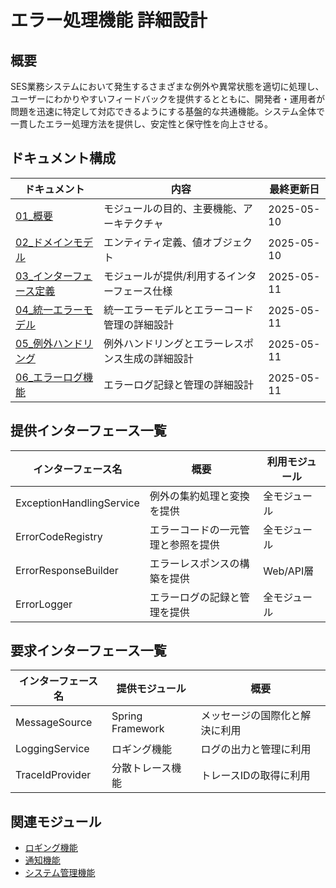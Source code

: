 # エラー処理機能 詳細設計

## 概要
SES業務システムにおいて発生するさまざまな例外や異常状態を適切に処理し、ユーザーにわかりやすいフィードバックを提供するとともに、開発者・運用者が問題を迅速に特定して対応できるようにする基盤的な共通機能。システム全体で一貫したエラー処理方法を提供し、安定性と保守性を向上させる。

## ドキュメント構成

| ドキュメント | 内容 | 最終更新日 |
|------------|------|----------|
| [01_概要](./01_概要.md) | モジュールの目的、主要機能、アーキテクチャ | 2025-05-10 |
| [02_ドメインモデル](./02_ドメインモデル.md) | エンティティ定義、値オブジェクト | 2025-05-10 |
| [03_インターフェース定義](./03_インターフェース定義.md) | モジュールが提供/利用するインターフェース仕様 | 2025-05-11 |
| [04_統一エラーモデル](./04_統一エラーモデル.md) | 統一エラーモデルとエラーコード管理の詳細設計 | 2025-05-11 |
| [05_例外ハンドリング](./05_例外ハンドリング.md) | 例外ハンドリングとエラーレスポンス生成の詳細設計 | 2025-05-11 |
| [06_エラーログ機能](./06_エラーログ機能.md) | エラーログ記録と管理の詳細設計 | 2025-05-11 |

## 提供インターフェース一覧

| インターフェース名 | 概要 | 利用モジュール |
|-----------------|------|--------------|
| ExceptionHandlingService | 例外の集約処理と変換を提供 | 全モジュール |
| ErrorCodeRegistry | エラーコードの一元管理と参照を提供 | 全モジュール |
| ErrorResponseBuilder | エラーレスポンスの構築を提供 | Web/API層 |
| ErrorLogger | エラーログの記録と管理を提供 | 全モジュール |

## 要求インターフェース一覧

| インターフェース名 | 提供モジュール | 概要 |
|-----------------|--------------|------|
| MessageSource | Spring Framework | メッセージの国際化と解決に利用 |
| LoggingService | ロギング機能 | ログの出力と管理に利用 |
| TraceIdProvider | 分散トレース機能 | トレースIDの取得に利用 |

## 関連モジュール

- [ロギング機能](../ロギング機能/)
- [通知機能](../通知機能/)
- [システム管理機能](../../03_管理系モジュール/システム管理機能/)

